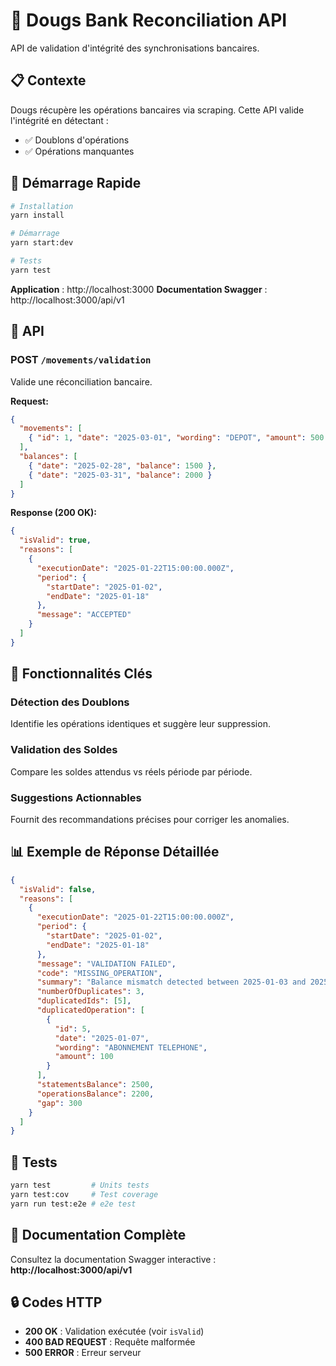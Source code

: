 # 🏦 Dougs Bank Reconciliation API

API de validation d'intégrité des synchronisations bancaires.

## 📋 Contexte

Dougs récupère les opérations bancaires via scraping. Cette API valide l'intégrité en détectant :

- ✅ Doublons d'opérations
- ✅ Opérations manquantes

## 🚀 Démarrage Rapide

```bash
# Installation
yarn install

# Démarrage
yarn start:dev

# Tests
yarn test
```

**Application** : http://localhost:3000
**Documentation Swagger** : http://localhost:3000/api/v1

## 📖 API

### POST `/movements/validation`

Valide une réconciliation bancaire.

**Request:**

```json
{
  "movements": [
    { "id": 1, "date": "2025-03-01", "wording": "DEPOT", "amount": 500 }
  ],
  "balances": [
    { "date": "2025-02-28", "balance": 1500 },
    { "date": "2025-03-31", "balance": 2000 }
  ]
}
```

**Response (200 OK):**

```json
{
  "isValid": true,
  "reasons": [
    {
      "executionDate": "2025-01-22T15:00:00.000Z",
      "period": {
        "startDate": "2025-01-02",
        "endDate": "2025-01-18"
      },
      "message": "ACCEPTED"
    }
  ]
}
```

## 🎯 Fonctionnalités Clés

### Détection des Doublons

Identifie les opérations identiques et suggère leur suppression.

### Validation des Soldes

Compare les soldes attendus vs réels période par période.

### Suggestions Actionnables

Fournit des recommandations précises pour corriger les anomalies.

## 📊 Exemple de Réponse Détaillée

```json
{
  "isValid": false,
  "reasons": [
    {
      "executionDate": "2025-01-22T15:00:00.000Z",
      "period": {
        "startDate": "2025-01-02",
        "endDate": "2025-01-18"
      },
      "message": "VALIDATION FAILED",
      "code": "MISSING_OPERATION",
      "summary": "Balance mismatch detected between 2025-01-03 and 2025-01-16. Expected variation: 2500.00, Actual: 2200.00, Difference: 300.00",
      "numberOfDuplicates": 3,
      "duplicatedIds": [5],
      "duplicatedOperation": [
        {
          "id": 5,
          "date": "2025-01-07",
          "wording": "ABONNEMENT TELEPHONE",
          "amount": 100
        }
      ],
      "statementsBalance": 2500,
      "operationsBalance": 2200,
      "gap": 300
    }
  ]
}
```

## 🧪 Tests

```bash
yarn test         # Units tests
yarn test:cov     # Test coverage
yarn run test:e2e # e2e test
```

## 📝 Documentation Complète

Consultez la documentation Swagger interactive : **http://localhost:3000/api/v1**

## 🔒 Codes HTTP

- **200 OK** : Validation exécutée (voir `isValid`)
- **400 BAD REQUEST** : Requête malformée
- **500 ERROR** : Erreur serveur
